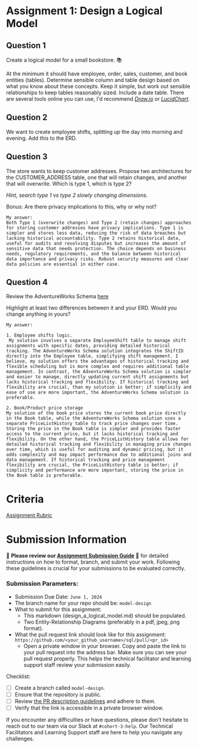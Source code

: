 # Assignment 1: Design a Logical Model

## Question 1
Create a logical model for a small bookstore. 📚

At the minimum it should have employee, order, sales, customer, and book entities (tables). Determine sensible column and table design based on what you know about these concepts. Keep it simple, but work out sensible relationships to keep tables reasonably sized. Include a date table. There are several tools online you can use, I'd recommend [_Draw.io_](https://www.drawio.com/) or [_LucidChart_](https://www.lucidchart.com/pages/).

## Question 2
We want to create employee shifts, splitting up the day into morning and evening. Add this to the ERD.

## Question 3
The store wants to keep customer addresses. Propose two architectures for the CUSTOMER_ADDRESS table, one that will retain changes, and another that will overwrite. Which is type 1, which is type 2?

_Hint, search type 1 vs type 2 slowly changing dimensions._

Bonus: Are there privacy implications to this, why or why not?
```
My answer:
Both Type 1 (overwrite changes) and Type 2 (retain changes) approaches for storing customer addresses have privacy implications. Type 1 is simpler and stores less data, reducing the risk of data breaches but lacking historical accountability. Type 2 retains historical data, useful for audits and resolving disputes but increases the amount of sensitive data that needs protection. The choice depends on business needs, regulatory requirements, and the balance between historical data importance and privacy risks. Robust security measures and clear data policies are essential in either case.
```

## Question 4
Review the AdventureWorks Schema [here](https://i.stack.imgur.com/LMu4W.gif)

Highlight at least two differences between it and your ERD. Would you change anything in yours?
```
My answer:

1. Employee shifts logic.
 My solution involves a separate EmployeeShift table to manage shift assignments with specific dates, providing detailed historical tracking. The AdventureWorks Schema solution integrates the ShiftID directly into the Employee table, simplifying shift management. I believe, my solution offers the advantages of historical tracking and flexible scheduling but is more complex and requires additional table management. In contrast, the AdventureWorks Schema solution is simpler and easier to manage, directly updating current shift assignments but lacks historical tracking and flexibility. If historical tracking and flexibility are crucial, than my solution is better; if simplicity and ease of use are more important, the AdventureWorks Schema solution is preferable.

2. Book/Product price storage
My solution of the book price stores the current book price directly in the Book table, while the AdventureWorks Schema solution uses a separate PriceListHistory table to track price changes over time. Storing the price in the Book table is simpler and provides faster access to the current price, but it lacks historical tracking and flexibility. On the other hand, the PriceListHistory table allows for detailed historical tracking and flexibility in managing price changes over time, which is useful for auditing and dynamic pricing, but it adds complexity and may impact performance due to additional joins and data management. If historical tracking and price management flexibility are crucial, the PriceListHistory table is better; if simplicity and performance are more important, storing the price in the Book table is preferable. 

```

# Criteria

[Assignment Rubric](./assignment_rubric.md)

# Submission Information

🚨 **Please review our [Assignment Submission Guide](https://github.com/UofT-DSI/onboarding/blob/main/onboarding_documents/submissions.md)** 🚨 for detailed instructions on how to format, branch, and submit your work. Following these guidelines is crucial for your submissions to be evaluated correctly.

### Submission Parameters:
* Submission Due Date: `June 1, 2024`
* The branch name for your repo should be: `model-design`
* What to submit for this assignment:
    * This markdown (design_a_logical_model.md) should be populated.
    * Two Entity-Relationship Diagrams (preferably in a pdf, jpeg, png format).
* What the pull request link should look like for this assignment: `https://github.com/<your_github_username>/sql/pull/<pr_id>`
    * Open a private window in your browser. Copy and paste the link to your pull request into the address bar. Make sure you can see your pull request properly. This helps the technical facilitator and learning support staff review your submission easily.

Checklist:
- [ ] Create a branch called `model-design`.
- [ ] Ensure that the repository is public.
- [ ] Review [the PR description guidelines](https://github.com/UofT-DSI/onboarding/blob/main/onboarding_documents/submissions.md#guidelines-for-pull-request-descriptions) and adhere to them.
- [ ] Verify that the link is accessible in a private browser window.

If you encounter any difficulties or have questions, please don't hesitate to reach out to our team via our Slack at `#cohort-3-help`. Our Technical Facilitators and Learning Support staff are here to help you navigate any challenges.
